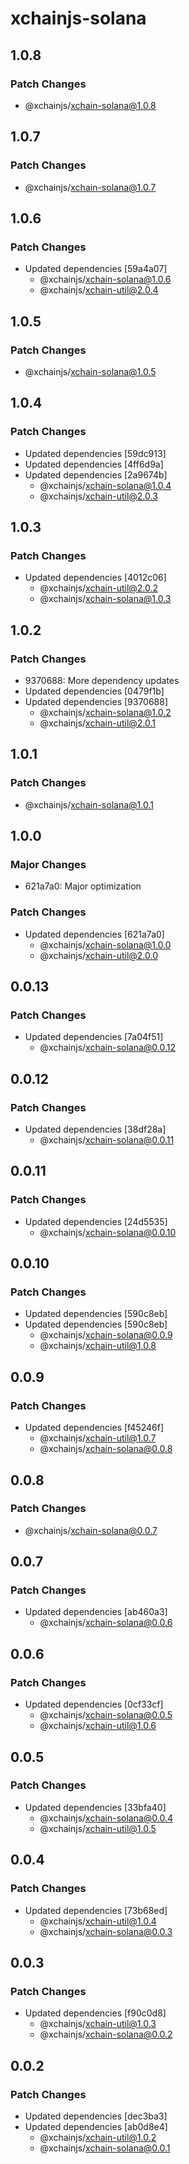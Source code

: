 # xchainjs-solana

## 1.0.8

### Patch Changes

- @xchainjs/xchain-solana@1.0.8

## 1.0.7

### Patch Changes

- @xchainjs/xchain-solana@1.0.7

## 1.0.6

### Patch Changes

- Updated dependencies [59a4a07]
  - @xchainjs/xchain-solana@1.0.6
  - @xchainjs/xchain-util@2.0.4

## 1.0.5

### Patch Changes

- @xchainjs/xchain-solana@1.0.5

## 1.0.4

### Patch Changes

- Updated dependencies [59dc913]
- Updated dependencies [4ff6d9a]
- Updated dependencies [2a9674b]
  - @xchainjs/xchain-solana@1.0.4
  - @xchainjs/xchain-util@2.0.3

## 1.0.3

### Patch Changes

- Updated dependencies [4012c06]
  - @xchainjs/xchain-util@2.0.2
  - @xchainjs/xchain-solana@1.0.3

## 1.0.2

### Patch Changes

- 9370688: More dependency updates
- Updated dependencies [0479f1b]
- Updated dependencies [9370688]
  - @xchainjs/xchain-solana@1.0.2
  - @xchainjs/xchain-util@2.0.1

## 1.0.1

### Patch Changes

- @xchainjs/xchain-solana@1.0.1

## 1.0.0

### Major Changes

- 621a7a0: Major optimization

### Patch Changes

- Updated dependencies [621a7a0]
  - @xchainjs/xchain-solana@1.0.0
  - @xchainjs/xchain-util@2.0.0

## 0.0.13

### Patch Changes

- Updated dependencies [7a04f51]
  - @xchainjs/xchain-solana@0.0.12

## 0.0.12

### Patch Changes

- Updated dependencies [38df28a]
  - @xchainjs/xchain-solana@0.0.11

## 0.0.11

### Patch Changes

- Updated dependencies [24d5535]
  - @xchainjs/xchain-solana@0.0.10

## 0.0.10

### Patch Changes

- Updated dependencies [590c8eb]
- Updated dependencies [590c8eb]
  - @xchainjs/xchain-solana@0.0.9
  - @xchainjs/xchain-util@1.0.8

## 0.0.9

### Patch Changes

- Updated dependencies [f45246f]
  - @xchainjs/xchain-util@1.0.7
  - @xchainjs/xchain-solana@0.0.8

## 0.0.8

### Patch Changes

- @xchainjs/xchain-solana@0.0.7

## 0.0.7

### Patch Changes

- Updated dependencies [ab460a3]
  - @xchainjs/xchain-solana@0.0.6

## 0.0.6

### Patch Changes

- Updated dependencies [0cf33cf]
  - @xchainjs/xchain-solana@0.0.5
  - @xchainjs/xchain-util@1.0.6

## 0.0.5

### Patch Changes

- Updated dependencies [33bfa40]
  - @xchainjs/xchain-solana@0.0.4
  - @xchainjs/xchain-util@1.0.5

## 0.0.4

### Patch Changes

- Updated dependencies [73b68ed]
  - @xchainjs/xchain-util@1.0.4
  - @xchainjs/xchain-solana@0.0.3

## 0.0.3

### Patch Changes

- Updated dependencies [f90c0d8]
  - @xchainjs/xchain-util@1.0.3
  - @xchainjs/xchain-solana@0.0.2

## 0.0.2

### Patch Changes

- Updated dependencies [dec3ba3]
- Updated dependencies [ab0d8e4]
  - @xchainjs/xchain-util@1.0.2
  - @xchainjs/xchain-solana@0.0.1
